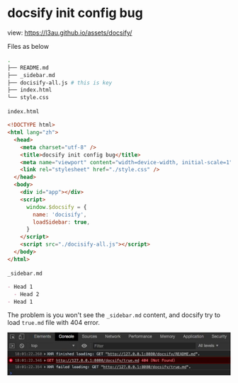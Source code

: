 # docsify init config bug

view: https://l3au.github.io/assets/docsify/

Files as below

```bash
.
├── README.md
├── _sidebar.md
├── docisify-all.js # this is key
├── index.html
└── style.css
```

`index.html`

```html
<!DOCTYPE html>
<html lang="zh">
  <head>
    <meta charset="utf-8" />
    <title>docsify init config bug</title>
    <meta name="viewport" content="width=device-width, initial-scale=1" />
    <link rel="stylesheet" href="./style.css" />
  </head>
  <body>
    <div id="app"></div>
    <script>
      window.$docsify = {
        name: 'docisify',
        loadSidebar: true,
      }
    </script>
    <script src="./docisify-all.js"></script>
  </body>
</html>
```

`_sidebar.md`

```markdown
- Head 1
  - Head 2
- Head 1
```

The problem is you won't see the `_sidebar.md` content, and docsify try to load `true.md` file with 404 error.

![](./network.jpg)

